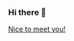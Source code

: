 ### Hi there 👋

[Nice to meet you!](https://github.com//sai1024/resource_share/blob/35196e55cc6799913e373aa805ec16994ae2cc91/sai.gif?raw=true)

